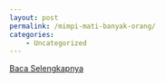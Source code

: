 ```yaml
---
layout: post
permalink: /mimpi-mati-banyak-orang/
categories:
    - Uncategorized
---
```


[Baca Selengkapnya](/07)